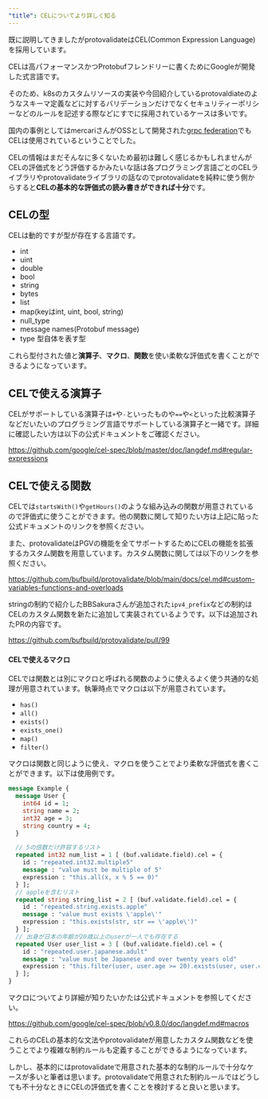 ```yaml
---
"title": CELについてより詳しく知る
---
```


既に説明してきましたがprotovalidateはCEL(Common Expression Language)を採用しています。

CELは高パフォーマンスかつProtobufフレンドリーに書くためにGoogleが開発した式言語です。

そのため、k8sのカスタムリソースの実装や今回紹介しているprotovaldiateのようなスキーマ定義などに対するバリデーションだけでなくセキュリティーポリシーなどのルールを記述する際などにすでに採用されているケースは多いです。

国内の事例としてはmercariさんがOSSとして開発された[grpc federation](https://github.com/mercari/grpc-federation)でもCELは使用されているということでした。

CELの情報はまだそんなに多くないため最初は難しく感じるかもしれませんがCELの評価式をどう評価するかみたいな話は各プログラミング言語ごとのCELライブラリやprotovalidateライブラリの話なのでprotovalidateを純粋に使う側からすると**CELの基本的な評価式の読み書きができれば十分**です。

## CELの型

CELは動的ですが型が存在する言語です。

- int
- uint
- double
- bool
- string
- bytes
- list
- map(keyはint, uint, bool, string)
- null_type
- message names(Protobuf message)
- type 型自体を表す型

これら型付された値と**演算子**、**マクロ**、**関数**を使い柔軟な評価式を書くことができるようになっています。

## CELで使える演算子

CELがサポートしている演算子は```+```や```-```といったものや```==```や```<```といった比較演算子などだいたいのプログラミング言語でサポートしている演算子と一緒です。詳細に確認したい方は以下の公式ドキュメントをご確認ください。

https://github.com/google/cel-spec/blob/master/doc/langdef.md#regular-expressions

## CELで使える関数

CELでは```startsWith()```や```getHours()```のような組み込みの関数が用意されているので評価式に使うことができます。他の関数に関して知りたい方は上記に貼った公式ドキュメントのリンクを参照ください。

また、protovalidateはPGVの機能を全てサポートするためにCELの機能を拡張するカスタム関数を用意しています。カスタム関数に関しては以下のリンクを参照ください。

https://github.com/bufbuild/protovalidate/blob/main/docs/cel.md#custom-variables-functions-and-overloads

stringの制約で紹介したBBSakuraさんが追加された```ipv4_prefix```などの制約はCELのカスタム関数を新たに追加して実装されているようです。以下は追加されたPRの内容です。

https://github.com/bufbuild/protovalidate/pull/99

#### CELで使えるマクロ

CELでは関数とは別にマクロと呼ばれる関数のように使えるよく使う共通的な処理が用意されています。執筆時点でマクロは以下が用意されています。

- ```has()```
- ```all()```
- ```exists()```
- ```exists_one()```
- ```map()```
- ```filter()```

マクロは関数と同じように使え、マクロを使うことでより柔軟な評価式を書くことができます。以下は使用例です。

```protobuf
message Example {
  message User {
    int64 id = 1;
    string name = 2;
    int32 age = 3;
    string country = 4;
  }

  // 5の倍数だけ許容するリスト
  repeated int32 num_list = 1 [ (buf.validate.field).cel = {
    id : "repeated.int32.multiple5"
    message : "value must be multiple of 5"
    expression : "this.all(x, x % 5 == 0)"
  } ];
  // appleを含むリスト
  repeated string string_list = 2 [ (buf.validate.field).cel = {
    id : "repeated.string.exists.apple"
    message : "value must exists \'apple\'"
    expression : "this.exists(str, str == \'apple\')"
  } ];
  // 出身が日本の年齢が20歳以上のuserが一人でも存在する
  repeated User user_list = 3 [ (buf.validate.field).cel = {
    id : "repeated.user.japanese.adult"
    message : "value must be Japanese and over twenty years old"
    expression : "this.filter(user, user.age >= 20).exists(user, user.country == \'Japan\')"
  } ];
}
```

マクロについてより詳細が知りたいかたは公式ドキュメントを参照してください。

https://github.com/google/cel-spec/blob/v0.8.0/doc/langdef.md#macros

これらのCELの基本的な文法やprotovalidateが用意したカスタム関数などを使うことでより複雑な制約ルールも定義することができるようになっています。

しかし、基本的にはprotovalidateで用意された基本的な制約ルールで十分なケースが多いと筆者は思います。protovalidateで用意された制約ルールではどうしても不十分なときにCELの評価式を書くことを検討すると良いと思います。